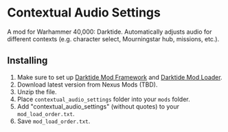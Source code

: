 # Contextual Audio Settings
A mod for Warhammer 40,000: Darktide. Automatically adjusts audio for different contexts (e.g. character select, Mourningstar hub, missions, etc.).

## Installing
1. Make sure to set up [Darktide Mod Framework](https://www.nexusmods.com/warhammer40kdarktide/mods/8) and [Darktide Mod Loader](https://www.nexusmods.com/warhammer40kdarktide/mods/19).
2. Download latest version from Nexus Mods (TBD).
3. Unzip the file.
4. Place `contextual_audio_settings` folder into your `mods` folder.
5. Add "contextual_audio_settings" (without quotes) to your `mod_load_order.txt`.
6. Save `mod_load_order.txt`.
